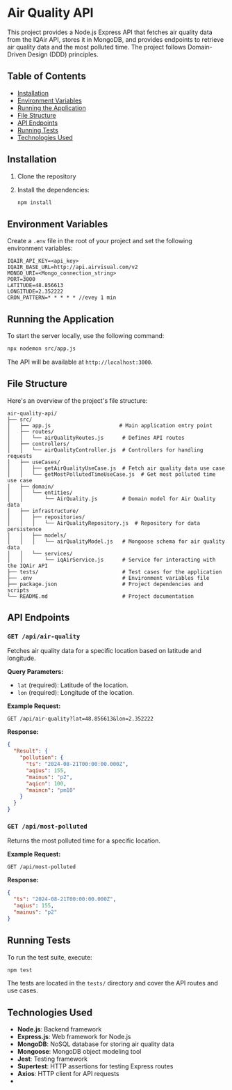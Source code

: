 # Air Quality API

This project provides a Node.js Express API that fetches air quality data from the IQAir API, stores it in MongoDB, and provides endpoints to retrieve air quality data and the most polluted time. The project follows Domain-Driven Design (DDD) principles.

## Table of Contents

- [Installation](#installation)
- [Environment Variables](#environment-variables)
- [Running the Application](#running-the-application)
- [File Structure](#file-structure)
- [API Endpoints](#api-endpoints)
- [Running Tests](#running-tests)
- [Technologies Used](#technologies-used)

## Installation

1. Clone the repository

2. Install the dependencies:

    ```bash
    npm install
    ```

## Environment Variables

Create a `.env` file in the root of your project and set the following environment variables:

```env
IQAIR_API_KEY=<api_key>
IQAIR_BASE_URL=http://api.airvisual.com/v2
MONGO_URI=<Mongo_connection_string>
PORT=3000
LATITUDE=48.856613
LONGITUDE=2.352222
CRON_PATTERN=* * * * * //evey 1 min
```

## Running the Application

To start the server locally, use the following command:

```bash
npx nodemon src/app.js
```

The API will be available at `http://localhost:3000`.

## File Structure

Here's an overview of the project's file structure:

```
air-quality-api/
├── src/
│   ├── app.js                      # Main application entry point
│   ├── routes/
│   │   └── airQualityRoutes.js      # Defines API routes
│   ├── controllers/
│   │   └── airQualityController.js  # Controllers for handling requests
│   ├── useCases/
│   │   ├── getAirQualityUseCase.js  # Fetch air quality data use case
│   │   └── getMostPollutedTimeUseCase.js  # Get most polluted time use case
│   ├── domain/
│   │   └── entities/
│   │       └── AirQuality.js        # Domain model for Air Quality data
│   ├── infrastructure/
│   │   ├── repositories/
│   │   │   └── AirQualityRepository.js  # Repository for data persistence
│   │   ├── models/
│   │   │   └── airQualityModel.js   # Mongoose schema for air quality data
│   │   └── services/
│   │       └── iqAirService.js      # Service for interacting with the IQAir API
├── tests/                           # Test cases for the application
├── .env                             # Environment variables file
├── package.json                     # Project dependencies and scripts
└── README.md                        # Project documentation
```

## API Endpoints

### `GET /api/air-quality`
Fetches air quality data for a specific location based on latitude and longitude.

**Query Parameters:**
- `lat` (required): Latitude of the location.
- `lon` (required): Longitude of the location.

**Example Request:**
```
GET /api/air-quality?lat=48.856613&lon=2.352222
```

**Response:**
```json
{
  "Result": {
    "pollution": {
      "ts": "2024-08-21T00:00:00.000Z",
      "aqius": 155,
      "mainus": "p2",
      "aqicn": 100,
      "maincn": "pm10"
    }
  }
}
```

### `GET /api/most-polluted`
Returns the most polluted time for a specific location.

**Example Request:**
```
GET /api/most-polluted
```

**Response:**
```json
{
  "ts": "2024-08-21T00:00:00.000Z",
  "aqius": 155,
  "mainus": "p2"
}
```

## Running Tests

To run the test suite, execute:

```bash
npm test
```

The tests are located in the `tests/` directory and cover the API routes and use cases.

## Technologies Used

- **Node.js**: Backend framework
- **Express.js**: Web framework for Node.js
- **MongoDB**: NoSQL database for storing air quality data
- **Mongoose**: MongoDB object modeling tool
- **Jest**: Testing framework
- **Supertest**: HTTP assertions for testing Express routes
- **Axios**: HTTP client for API requests
- 

